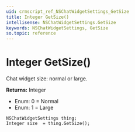 ```yaml
---
uid: crmscript_ref_NSChatWidgetSettings_GetSize
title: Integer GetSize()
intellisense: NSChatWidgetSettings.GetSize
keywords: NSChatWidgetSettings, GetSize
so.topic: reference
---
```


# Integer GetSize()

Chat widget size: normal or large.

**Returns:** Integer

* Enum: 0 = Normal
* Enum: 1 = Large

```crmscript
NSChatWidgetSettings thing;
Integer size  = thing.GetSize();
```

